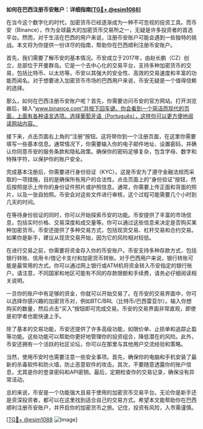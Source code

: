 **如何在巴西注册币安账户：详细指南[[TG💪+ @esim1088](https://t.me/s/esim1088)]**

在当今这个数字化的时代，加密货币已经逐渐成为一种不可忽视的投资工具。而币安（Binance），作为全球最大的加密货币交易所之一，无疑是许多投资者的首选平台。然而，对于生活在巴西的用户来说，注册币安账户可能会遇到一些独特的挑战。本文将为你提供一份详尽的指南，帮助你在巴西顺利注册币安账户。

首先，我们需要了解币安的基本情况。币安成立于2017年，由赵长鹏（CZ）创立，总部位于开曼群岛。它是一个去中心化的交易平台，支持多种加密货币的交易，包括比特币、以太坊等。币安以其强大的安全性、高效的交易速度和丰富的功能而闻名。对于想要进入加密货币市场的巴西用户来说，币安无疑是一个值得信赖的选择。

那么，如何在巴西注册币安账户呢？首先，你需要访问币安的官方网站。打开浏览器后，输入“www.binance.com”并按下回车键。你会看到一个简洁而现代的页面，上面有各种语言选项。选择葡萄牙语（Português），这样你可以更方便地阅读网站内容。

接下来，点击页面右上角的“注册”按钮。这将带你到一个注册页面，在这里你需要填写一些基本信息。通常情况下，你需要输入你的电子邮件地址、设置密码，并确认你同意币安的服务条款和隐私政策。确保你的密码足够复杂，包含字母、数字和特殊字符，以保护你的账户安全。

完成基本注册后，你需要进行身份验证（KYC）。这是币安为了遵守金融法规而采取的一项措施，目的是确保所有用户的合法性。点击页面上的“身份验证”按钮，然后按照提示上传你的身份证件照片或护照信息。通常，你需要上传正面和背面的照片，以及一张自拍照。币安会对这些文件进行审核，这个过程可能需要几个小时到几天的时间。

在等待身份验证的同时，你可以开始探索币安的功能。币安提供了丰富的市场信息，包括实时价格、交易深度和成交量等。你可以通过这些信息来决定是否购买某种加密货币。币安还提供了多种交易方式，包括现货交易、杠杆交易和合约交易。如果你是新手，建议从现货交易开始，因为它的风险相对较低。

在进行交易之前，你需要将资金存入你的币安账户。币安支持多种存款方式，包括银行转账、信用卡/借记卡支付和加密货币转账。对于巴西用户来说，银行转账可能是最常用的方式。你可以通过网上银行或ATM机将资金转入币安指定的银行账户。请注意，不同国家和地区可能有不同的存款限额和手续费，请务必仔细阅读相关说明。

一旦你的账户中有足够的资金，你就可以开始交易了。在币安的交易界面中，你可以选择你感兴趣的加密货币对，例如BTC/BRL（比特币/巴西雷亚尔）。输入你想购买的数量，然后点击“买入”按钮即可完成交易。币安的交易界面非常直观，即使是初学者也能快速上手。

除了基本的交易功能，币安还提供了许多高级功能，如限价单、止损单和追踪止盈等功能。这些功能可以帮助你更好地管理你的投资组合，降低潜在的风险。此外，币安还拥有一个活跃的社区论坛，你可以在那里与其他用户交流经验和策略。

当然，使用币安时也需要注意一些安全事项。首先，确保你的电脑和手机安装了最新的杀毒软件和防火墙，防止恶意软件的攻击。其次，不要随意透露你的账户信息，尤其是你的登录密码和API密钥。最后，定期检查你的交易记录，确保没有异常活动。

总的来说，币安是一个功能强大且易于使用的加密货币交易平台。无论你是新手还是资深投资者，都可以在这里找到适合自己的交易方式。希望本文能帮助你在巴西顺利注册币安账户，并开启你的加密货币之旅。记住，投资有风险，入市需谨慎。

[[TG💪+ @esim1088](https://t.me/s/esim1088) ![Image](https://i.postimg.cc/4NQfJmqS/Snipaste-2025-05-13-00-14-12.png)]